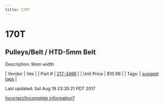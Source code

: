 ```yaml
---
title: 170T
---
```


# 170T
## Pulleys/Belt / HTD-5mm Belt
Description: 	9mm width 

| Vendor | Vex | 
| Part # | [217-3466](http://www.vexrobotics.com/vexpro/motion/belts-and-pulleys/htdbelts9.html) | 
| Unit Price | $10.99 | 
| Tags: | [suggest tags](https://docs.google.com/forms/d/e/1FAIpQLSeWyY8v3RgOty-MyWmh9U0iivNYN_molChYyS-0U-o-kOAv_g/viewform) | 

Last updated: Sat Aug 19 23:35:21 PDT 2017

 [Incorrect/Incomplete information?](https://docs.google.com/forms/d/e/1FAIpQLSeWyY8v3RgOty-MyWmh9U0iivNYN_molChYyS-0U-o-kOAv_g/viewform)